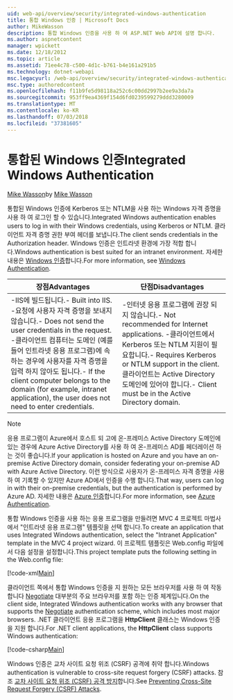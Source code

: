 ```yaml
---
uid: web-api/overview/security/integrated-windows-authentication
title: 통합 Windows 인증 | Microsoft Docs
author: MikeWasson
description: 통합 Windows 인증을 사용 하 여 ASP.NET Web API에 설명 합니다.
ms.author: aspnetcontent
manager: wpickett
ms.date: 12/18/2012
ms.topic: article
ms.assetid: 71ee4c78-c500-4d1c-b761-b4e161a291b5
ms.technology: dotnet-webapi
msc.legacyurl: /web-api/overview/security/integrated-windows-authentication
msc.type: authoredcontent
ms.openlocfilehash: f11b9fe5d98118a252c6c00dd2997b2ee9a3da7a
ms.sourcegitcommit: 953ff9ea4369f154d6fd0239599279ddd3280009
ms.translationtype: MT
ms.contentlocale: ko-KR
ms.lasthandoff: 07/03/2018
ms.locfileid: "37381605"
---
```

<a name="integrated-windows-authentication"></a><span data-ttu-id="455d5-103">통합된 Windows 인증</span><span class="sxs-lookup"><span data-stu-id="455d5-103">Integrated Windows Authentication</span></span>
====================
<span data-ttu-id="455d5-104">[Mike Wasson](https://github.com/MikeWasson)</span><span class="sxs-lookup"><span data-stu-id="455d5-104">by [Mike Wasson](https://github.com/MikeWasson)</span></span>

<span data-ttu-id="455d5-105">통합된 Windows 인증에 Kerberos 또는 NTLM을 사용 하는 Windows 자격 증명을 사용 하 여 로그인 할 수 있습니다.</span><span class="sxs-lookup"><span data-stu-id="455d5-105">Integrated Windows authentication enables users to log in with their Windows credentials, using Kerberos or NTLM.</span></span> <span data-ttu-id="455d5-106">클라이언트 자격 증명 권한 부여 헤더를 보냅니다.</span><span class="sxs-lookup"><span data-stu-id="455d5-106">The client sends credentials in the Authorization header.</span></span> <span data-ttu-id="455d5-107">Windows 인증은 인트라넷 환경에 가장 적합 합니다.</span><span class="sxs-lookup"><span data-stu-id="455d5-107">Windows authentication is best suited for an intranet environment.</span></span> <span data-ttu-id="455d5-108">자세한 내용은 [Windows 인증](https://www.iis.net/configreference/system.webserver/security/authentication/windowsauthentication)합니다.</span><span class="sxs-lookup"><span data-stu-id="455d5-108">For more information, see [Windows Authentication](https://www.iis.net/configreference/system.webserver/security/authentication/windowsauthentication).</span></span>

| <span data-ttu-id="455d5-109">장점</span><span class="sxs-lookup"><span data-stu-id="455d5-109">Advantages</span></span> | <span data-ttu-id="455d5-110">단점</span><span class="sxs-lookup"><span data-stu-id="455d5-110">Disadvantages</span></span> |
| --- | --- |
| <span data-ttu-id="455d5-111">-IIS에 빌드됩니다.</span><span class="sxs-lookup"><span data-stu-id="455d5-111">- Built into IIS.</span></span> <span data-ttu-id="455d5-112">-요청에 사용자 자격 증명을 보내지 않습니다.</span><span class="sxs-lookup"><span data-stu-id="455d5-112">- Does not send the user credentials in the request.</span></span> <span data-ttu-id="455d5-113">-클라이언트 컴퓨터는 도메인 (예를 들어 인트라넷 응용 프로그램)에 속하는 경우에 사용자를 자격 증명을 입력 하지 않아도 됩니다.</span><span class="sxs-lookup"><span data-stu-id="455d5-113">- If the client computer belongs to the domain (for example, intranet application), the user does not need to enter credentials.</span></span> | <span data-ttu-id="455d5-114">-인터넷 응용 프로그램에 권장 되지 않습니다.</span><span class="sxs-lookup"><span data-stu-id="455d5-114">- Not recommended for Internet applications.</span></span> <span data-ttu-id="455d5-115">-클라이언트에서 Kerberos 또는 NTLM 지원이 필요합니다.</span><span class="sxs-lookup"><span data-stu-id="455d5-115">- Requires Kerberos or NTLM support in the client.</span></span> <span data-ttu-id="455d5-116">클라이언트는 Active Directory 도메인에 있어야 합니다.</span><span class="sxs-lookup"><span data-stu-id="455d5-116">- Client must be in the Active Directory domain.</span></span> |

> [!NOTE]
> <span data-ttu-id="455d5-117">응용 프로그램이 Azure에서 호스트 되 고에 온-프레미스 Active Directory 도메인에 있는 경우에 Azure Active Directory를 사용 하 여 온-프레미스 AD를 페더레이션 하는 것이 좋습니다.</span><span class="sxs-lookup"><span data-stu-id="455d5-117">If your application is hosted on Azure and you have an on-premise Active Directory domain, consider federating your on-premise AD with Azure Active Directory.</span></span> <span data-ttu-id="455d5-118">이런 방식으로 사용자가 온-프레미스 자격 증명을 사용 하 여 기록할 수 있지만 Azure AD에서 인증을 수행 합니다.</span><span class="sxs-lookup"><span data-stu-id="455d5-118">That way, users can log in with their on-premise credentials, but the authentication is performed by Azure AD.</span></span> <span data-ttu-id="455d5-119">자세한 내용은 [Azure 인증](../../../visual-studio/overview/2012/windows-azure-authentication.md)합니다.</span><span class="sxs-lookup"><span data-stu-id="455d5-119">For more information, see [Azure Authentication](../../../visual-studio/overview/2012/windows-azure-authentication.md).</span></span>


<span data-ttu-id="455d5-120">통합 Windows 인증을 사용 하는 응용 프로그램을 만들려면 MVC 4 프로젝트 마법사에서 "인트라넷 응용 프로그램" 템플릿을 선택 합니다.</span><span class="sxs-lookup"><span data-stu-id="455d5-120">To create an application that uses Integrated Windows authentication, select the "Intranet Application" template in the MVC 4 project wizard.</span></span> <span data-ttu-id="455d5-121">이 프로젝트 템플릿은 Web.config 파일에서 다음 설정을 설정합니다.</span><span class="sxs-lookup"><span data-stu-id="455d5-121">This project template puts the following setting in the Web.config file:</span></span>

[!code-xml[Main](integrated-windows-authentication/samples/sample1.xml)]

<span data-ttu-id="455d5-122">클라이언트 쪽에서 통합 Windows 인증을 지 원하는 모든 브라우저를 사용 하 여 작동 합니다 [Negotiate](http://www.ietf.org/rfc/rfc4559.txt) 대부분의 주요 브라우저를 포함 하는 인증 체계입니다.</span><span class="sxs-lookup"><span data-stu-id="455d5-122">On the client side, Integrated Windows authentication works with any browser that supports the [Negotiate](http://www.ietf.org/rfc/rfc4559.txt) authentication scheme, which includes most major browsers.</span></span> <span data-ttu-id="455d5-123">.NET 클라이언트 응용 프로그램을 **HttpClient** 클래스는 Windows 인증을 지원 합니다.</span><span class="sxs-lookup"><span data-stu-id="455d5-123">For .NET client applications, the **HttpClient** class supports Windows authentication:</span></span>

[!code-csharp[Main](integrated-windows-authentication/samples/sample2.cs)]

<span data-ttu-id="455d5-124">Windows 인증은 교차 사이트 요청 위조 (CSRF) 공격에 취약 합니다.</span><span class="sxs-lookup"><span data-stu-id="455d5-124">Windows authentication is vulnerable to cross-site request forgery (CSRF) attacks.</span></span> <span data-ttu-id="455d5-125">참조 [교차 사이트 요청 위조 (CSRF) 공격 방지](preventing-cross-site-request-forgery-csrf-attacks.md)합니다.</span><span class="sxs-lookup"><span data-stu-id="455d5-125">See [Preventing Cross-Site Request Forgery (CSRF) Attacks](preventing-cross-site-request-forgery-csrf-attacks.md).</span></span>
